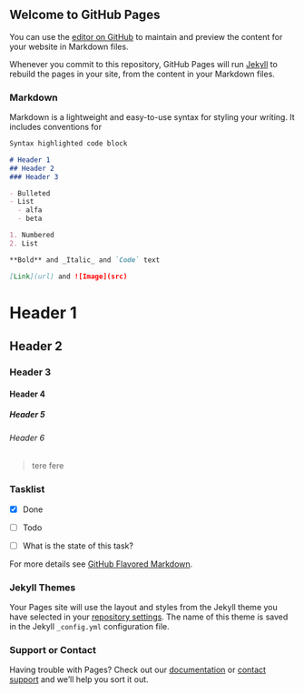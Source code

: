 ## Welcome to GitHub Pages

You can use the [editor on GitHub](https://github.com/mmiodeksamsung/miq-doc/edit/master/README.md) to maintain and preview the content for your website in Markdown files.

Whenever you commit to this repository, GitHub Pages will run [Jekyll](https://jekyllrb.com/) to rebuild the pages in your site, from the content in your Markdown files.

### Markdown

Markdown is a lightweight and easy-to-use syntax for styling your writing. It includes conventions for

```markdown
Syntax highlighted code block

# Header 1
## Header 2
### Header 3

- Bulleted
- List
  - alfa
  - beta

1. Numbered
2. List

**Bold** and _Italic_ and `Code` text

[Link](url) and ![Image](src)


```

# Header 1
## Header 2
### Header 3
#### Header 4
##### Header 5
###### Header 6

> tere
> fere

### Tasklist

- [x] Done
- [ ] Todo
- [ ] What is the state of this task?


For more details see [GitHub Flavored Markdown](https://guides.github.com/features/mastering-markdown/).

### Jekyll Themes

Your Pages site will use the layout and styles from the Jekyll theme you have selected in your [repository settings](https://github.com/mmiodeksamsung/miq-doc/settings). The name of this theme is saved in the Jekyll `_config.yml` configuration file.

### Support or Contact

Having trouble with Pages? Check out our [documentation](https://help.github.com/categories/github-pages-basics/) or [contact support](https://github.com/contact) and we’ll help you sort it out.
